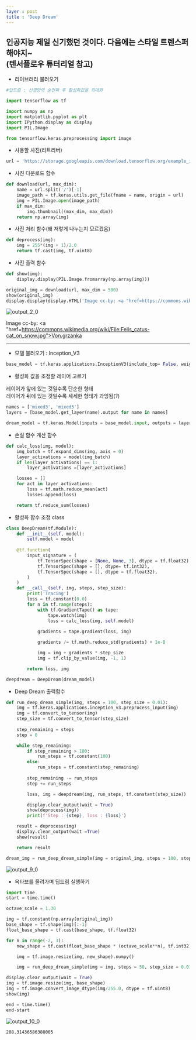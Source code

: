 ```yaml
---
layer : post
title : 'Deep Dream'
---
```


인공지능 제일 신기했던 것이다. 다음에는 스타일 트렌스퍼 해야지~<br>(텐서플로우 튜터리얼 참고)
---

- 리이브러리 불러오기

```python
#딥드림 : 신경망의 순전파 후 활성화값을 최대화

import tensorflow as tf

import numpy as np
import matplotlib.pyplot as plt
import IPython.display as display
import PIL.Image

from tensorflow.keras.preprocessing import image
```

- 사용할 사진(리트리버)

```python
url = 'https://storage.googleapis.com/download.tensorflow.org/example_images/YellowLabradorLooking_new.jpg'
```

- 사진 다운로드 함수

```python
def download(url, max_dim):
    name = url.split('/')[-1]
    image_path = tf.keras.utils.get_file(fname = name, origin = url)
    img = PIL.Image.open(image_path)
    if max_dim:
        img.thumbnail((max_dim, max_dim))
    return np.array(img)
```

- 사진 처리 함수(왜 저렇게 나누는지 모르겠음)

```python
def deprocess(img):
    img = 255*(img + 1)/2.0
    return tf.cast(img, tf.uint8)
```

- 사진 출력 함수

```python
def show(img):
    display.display(PIL.Image.fromarray(np.array(img)))

original_img = download(url, max_dim = 500)
show(original_img)
display.display(display.HTML('Image cc-by: <a "href=https://commons.wikimedia.org/wiki/File:Felis_catus-cat_on_snow.jpg">Von.grzanka</a>'))
```


    
![output_2_0](https://user-images.githubusercontent.com/86095931/136023520-40d6465f-abeb-43f1-9c26-d8d1e91737d4.png)

    



Image cc-by: <a "href=https://commons.wikimedia.org/wiki/File:Felis_catus-cat_on_snow.jpg">Von.grzanka</a>


---
- 모델 불러오기 : Inception_V3

```python
base_model = tf.keras.applications.InceptionV3(include_top= False, weights = 'imagenet')
```

- 활성화 값을 조정할 레이어 고르기

레이어가 앞에 있는 것일수록 단순한 형태  
레이어가 뒤에 있는 것일수록 세세한 형태가 과잉됨(?)

```python
names = ['mixed3', 'mixed5']
layers = [base_model.get_layer(name).output for name in names]

dream_model = tf.keras.Model(inputs = base_model.input, outputs = layers)
```

- 손실 함수 계산 함수

```python
def calc_loss(img, model):
    img_batch = tf.expand_dims(img, axis = 0)
    layer_activations = model(img_batch)
    if len(layer_activations) == 1:
        layer_activations =[layer_activations]

    losses = []
    for act in layer_activations:
        loss = tf.math.reduce_mean(act)
        losses.append(loss)

    return tf.reduce_sum(losses)
```

- 활성화 함수 조정 class

```python
class DeepDream(tf.Module):
    def __init__(self, model):
        self.model = model
    
    @tf.function(
        input_signature = (
            tf.TensorSpec(shape = [None, None, 3], dtype = tf.float32),
            tf.TensorSpec(shape = [], dtype= tf.int32),
            tf.TensorSpec(shape = [], dtype = tf.float32),
        )
    )
    def __call__(self, img, steps, step_size):
        print('Tracing')
        loss = tf.constant(0.0)
        for n in tf.range(steps):
            with tf.GradientTape() as tape:
                tape.watch(img)
                loss = calc_loss(img, self.model)
            
            gradients = tape.gradient(loss, img)

            gradients /= tf.math.reduce_std(gradients) + 1e-8

            img = img + gradients * step_size
            img = tf.clip_by_value(img, -1, 1)

        return loss, img
```


```python
deepdream = DeepDream(dream_model)
```

- Deep Dream 출력함수

```python
def run_deep_dream_simple(img, steps = 100, step_size = 0.01):
    img = tf.keras.applications.inception_v3.preprocess_input(img)
    img = tf.convert_to_tensor(img)
    step_size = tf.convert_to_tensor(step_size)
    
    step_remaining = steps
    step = 0

    while step_remaining:
        if step_remaining > 100:
            run_steps = tf.constant(100)
        else:
            run_steps = tf.constant(step_remaining)
        
        step_remaining -= run_steps
        step += run_steps

        loss, img = deepdream(img, run_steps, tf.constant(step_size))

        display.clear_output(wait = True)
        show(deprocess(img))
        print(f'Step : {step}, loss : {loss}')

    result = deprocess(img)
    display.clear_output(wait =True)
    show(result)

    return result
```


```python
dream_img = run_deep_dream_simple(img = original_img, steps = 100, step_size= 0.01)
```


    
![output_9_0](https://user-images.githubusercontent.com/86095931/136024567-6e454bcb-ef4f-4687-a59e-1fa398b20916.png)

    

- 옥타브를 올려가며 딥드림 실행하기

```python
import time
start = time.time()

octave_scale = 1.30

img = tf.constant(np.array(original_img))
base_shape = tf.shape(img)[:-1]
float_base_shape = tf.cast(base_shape, tf.float32)

for n in range(-2, 3):
    new_shape = tf.cast(float_base_shape * (octave_scale**n), tf.int32)

    img = tf.image.resize(img, new_shape).numpy()

    img = run_deep_dream_simple(img = img, steps = 50, step_size = 0.01)

display.clear_output(wait = True)
img = tf.image.resize(img, base_shape)
img = tf.image.convert_image_dtype(img/255.0, dtype = tf.uint8)
show(img)

end = time.time()
end-start
```


    
![output_10_0](https://user-images.githubusercontent.com/86095931/136024691-0e8a871f-daec-4e38-a75c-e52019adc139.png)

    





    208.31436586380005




```python

```
